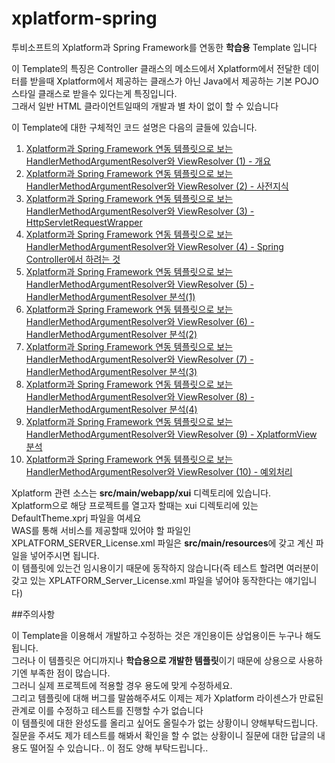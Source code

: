 xplatform-spring
================

투비소프트의 Xplatform과 Spring Framework를 연동한 **학습용** Template 입니다

이 Template의 특징은 Controller 클래스의 메소드에서 Xplatform에서 전달한 데이터를 받을때 Xplatform에서 제공하는 클래스가 아닌 Java에서 제공하는 기본 POJO 스타일 클래스로 받을수 있다는게 특징입니다.<br/>
그래서 일반 HTML 클라이언트일때의 개발과 별 차이 없이 할 수 있습니다

이 Template에 대한 구체적인 코드 설명은 다음의 글들에 있습니다.

1. [Xplatform과 Spring Framework 연동 템플릿으로 보는 HandlerMethodArgumentResolver와 ViewResolver (1) - 개요](https://zgundam.tistory.com/150)
2. [Xplatform과 Spring Framework 연동 템플릿으로 보는 HandlerMethodArgumentResolver와 ViewResolver (2) - 사전지식](https://zgundam.tistory.com/151)
3. [Xplatform과 Spring Framework 연동 템플릿으로 보는 HandlerMethodArgumentResolver와 ViewResolver (3) - HttpServletRequestWrapper](https://zgundam.tistory.com/152)
4. [Xplatform과 Spring Framework 연동 템플릿으로 보는 HandlerMethodArgumentResolver와 ViewResolver (4) - Spring Controller에서 하려는 것](https://zgundam.tistory.com/153)
5. [Xplatform과 Spring Framework 연동 템플릿으로 보는 HandlerMethodArgumentResolver와 ViewResolver (5) - HandlerMethodArgumentResolver 분석(1)](https://zgundam.tistory.com/154)
6. [Xplatform과 Spring Framework 연동 템플릿으로 보는 HandlerMethodArgumentResolver와 ViewResolver (6) - HandlerMethodArgumentResolver 분석(2)](https://zgundam.tistory.com/155)
7. [Xplatform과 Spring Framework 연동 템플릿으로 보는 HandlerMethodArgumentResolver와 ViewResolver (7) - HandlerMethodArgumentResolver 분석(3)](https://zgundam.tistory.com/156)
8. [Xplatform과 Spring Framework 연동 템플릿으로 보는 HandlerMethodArgumentResolver와 ViewResolver (8) - HandlerMethodArgumentResolver 분석(4)](https://zgundam.tistory.com/157)
9. [Xplatform과 Spring Framework 연동 템플릿으로 보는 HandlerMethodArgumentResolver와 ViewResolver (9) - XplatformView 분석](https://zgundam.tistory.com/158)
10. [Xplatform과 Spring Framework 연동 템플릿으로 보는 HandlerMethodArgumentResolver와 ViewResolver (10) - 예외처리](https://zgundam.tistory.com/159)

Xplatform 관련 소스는 **src/main/webapp/xui** 디렉토리에 있습니다.<br/>
Xplatform으로 해당 프로젝트를 열고자 할때는 xui 디렉토리에 있는 DefaultTheme.xprj 파일을 여세요<br/>
WAS를 통해 서비스를 제공할때 있어야 할 파일인 XPLATFORM\_SERVER\_License.xml 파일은 **src/main/resources**에 갖고 계신 파일을 넣어주시면 됩니다.<br/>
이 템플릿에 있는건 임시용이기 때문에 동작하지 않습니다(즉 테스트 할려면 여러분이 갖고 있는 XPLATFORM\_Server\_License.xml 파일을 넣어야 동작한다는 얘기입니다)<br/>

##주의사항

이 Template을 이용해서 개발하고 수정하는 것은 개인용이든 상업용이든 누구나 해도 됩니다.<br/>
그러나 이 템플릿은 어디까지나 **학습용으로 개발한 템플릿**이기 때문에
상용으로 사용하기엔 부족한 점이 많습니다.<br/>
그러니 실제 프로젝트에 적용할 경우 용도에 맞게 수정하세요.<br/>
그리고 템플릿에 대해 버그를 말씀해주셔도 이제는 제가 Xplatform 라이센스가 만료된 관계로 이를 수정하고 테스트를 진행할 수가 없습니다<br/>
이 템플릿에 대한 완성도를 올리고 싶어도 올릴수가 없는 상황이니 양해부탁드립니다.<br/>
질문을 주셔도 제가 테스트를 해봐서 확인을 할 수 없는 상황이니 질문에 대한 답글의 내용도 떨어질 수 있습니다..
이 점도 양해 부탁드립니다..